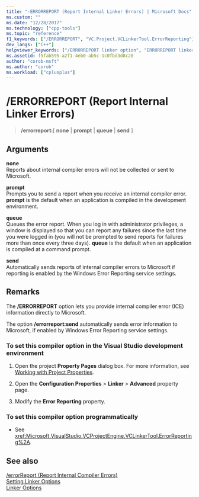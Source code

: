 ```yaml
---
title: "-ERRORREPORT (Report Internal Linker Errors) | Microsoft Docs"
ms.custom: ""
ms.date: "12/28/2017"
ms.technology: ["cpp-tools"]
ms.topic: "reference"
f1_keywords: ["/ERRORREPORT", "VC.Project.VCLinkerTool.ErrorReporting"]
dev_langs: ["C++"]
helpviewer_keywords: ["/ERRORREPORT linker option", "ERRORREPORT linker option", "-ERRORREPORT linker option"]
ms.assetid: f5fab595-a2f1-4eb0-ab5c-1c0fbd3d8c28
author: "corob-msft"
ms.author: "corob"
ms.workload: ["cplusplus"]
---
```

# /ERRORREPORT (Report Internal Linker Errors)

> **/errorreport:**[ **none** | **prompt** | **queue** | **send** ]

## Arguments

**none**  
Reports about internal compiler errors will not be collected or sent to Microsoft.

**prompt**  
Prompts you to send a report when you receive an internal compiler error. **prompt** is the default when an application is compiled in the development environment.

**queue**  
Queues the error report. When you log in with administrator privileges, a window is displayed so that you can report any failures since the last time you were logged in (you will not be prompted to send reports for failures more than once every three days). **queue** is the default when an application is compiled at a command prompt.

**send**  
Automatically sends reports of internal compiler errors to Microsoft if reporting is enabled by the Windows Error Reporting service settings.

## Remarks

The **/ERRORREPORT** option lets you provide internal compiler error (ICE) information directly to Microsoft.

The option **/errorreport:send** automatically sends error information to Microsoft, if enabled by Windows Error Reporting service settings.

### To set this compiler option in the Visual Studio development environment

1. Open the project **Property Pages** dialog box. For more information, see [Working with Project Properties](../../ide/working-with-project-properties.md).

1. Open the **Configuration Properties** > **Linker** > **Advanced** property page.

1. Modify the **Error Reporting** property.

### To set this compiler option programmatically

- See <xref:Microsoft.VisualStudio.VCProjectEngine.VCLinkerTool.ErrorReporting%2A>.

## See also

[/errorReport (Report Internal Compiler Errors)](../../build/reference/errorreport-report-internal-compiler-errors.md)  
[Setting Linker Options](../../build/reference/setting-linker-options.md)  
[Linker Options](../../build/reference/linker-options.md)  

